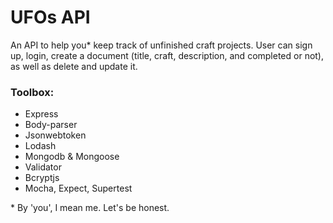 # UFOs API

An API to help you\* keep track of unfinished craft projects. User can sign up, login, create a document (title, craft, description, and completed or not), as well as delete and update it.

### Toolbox:

- Express
- Body-parser
- Jsonwebtoken
- Lodash
- Mongodb & Mongoose
- Validator
- Bcryptjs
- Mocha, Expect, Supertest

\* By 'you', I mean me. Let's be honest.
